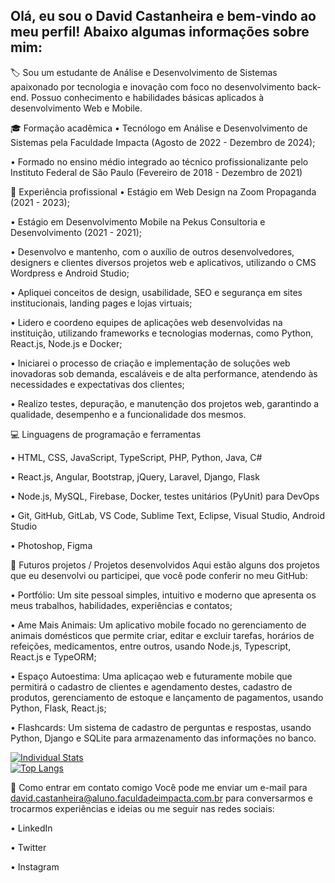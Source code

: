 ## Olá, eu sou o David Castanheira e bem-vindo ao meu perfil! Abaixo algumas informações sobre mim:
🏷️ Sou um estudante de Análise e Desenvolvimento de Sistemas apaixonado por tecnologia e inovação com foco no desenvolvimento back-end. Possuo conhecimento e habilidades básicas aplicados à desenvolvimento Web e Mobile.

🎓 Formação acadêmica
•  Tecnólogo em Análise e Desenvolvimento de Sistemas pela Faculdade Impacta (Agosto de 2022 - Dezembro de 2024);

•  Formado no ensino médio integrado ao técnico profissionalizante pelo Instituto Federal de São Paulo (Fevereiro de 2018 - Dezembro de 2021)

💼 Experiência profissional
•  Estágio em Web Design na Zoom Propaganda (2021 - 2023);

•  Estágio em Desenvolvimento Mobile na Pekus Consultoria e Desenvolvimento (2021 - 2021);

•  Desenvolvo e mantenho, com o auxílio de outros desenvolvedores, designers e clientes diversos projetos web e aplicativos, utilizando o CMS Wordpress e Android Studio;

•  Apliquei conceitos de design, usabilidade, SEO e segurança em sites institucionais, landing pages e lojas virtuais;

•  Lidero e coordeno equipes de aplicações web desenvolvidas na instituição, utilizando frameworks e tecnologias modernas, como Python, React.js, Node.js e Docker;

•  Iniciarei o processo de criação e implementação de soluções web inovadoras sob demanda, escaláveis e de alta performance, atendendo às necessidades e expectativas dos clientes;

•  Realizo testes, depuração, e manutenção dos projetos web, garantindo a qualidade, desempenho e a funcionalidade dos mesmos.

💻 Linguagens de programação e ferramentas

•  HTML, CSS, JavaScript, TypeScript, PHP, Python, Java, C#

•  React.js, Angular, Bootstrap, jQuery, Laravel, Django, Flask

•  Node.js, MySQL, Firebase, Docker, testes unitários (PyUnit) para DevOps

•  Git, GitHub, GitLab, VS Code, Sublime Text, Eclipse, Visual Studio, Android Studio

•  Photoshop, Figma

🚀 Futuros projetos / Projetos desenvolvidos
Aqui estão alguns dos projetos que eu desenvolvi ou participei, que você pode conferir no meu GitHub:

•  Portfólio: Um site pessoal simples, intuitivo e moderno que apresenta os meus trabalhos, habilidades, experiências e contatos;

•  Ame Mais Animais: Um aplicativo mobile focado no gerenciamento de animais domésticos que permite criar, editar e excluir tarefas, horários de refeições, medicamentos, entre outros, usando Node.js, Typescript, React.js e TypeORM;

•  Espaço Autoestima: Uma aplicaçao web e futuramente mobile que permitirá o cadastro de clientes e agendamento destes, cadastro de produtos, gerenciamento de estoque e lançamento de pagamentos, usando Python, Flask, React.js;

•  Flashcards: Um sistema de cadastro de perguntas e respostas, usando Python, Django e SQLite para armazenamento das informações no banco.

<div style="width: 200px;">
<a href="https://github.com/David-Castanheira/github-readme-stats">
  <img src="https://github-readme-stats.vercel.app/api?username=David-Castanheira&show_icons=true&theme=radical" alt="Individual Stats" />
  <img src="https://github-readme-stats.vercel.app/api/top-langs/?username=David-Castanheira&langs_count=8" alt="Top Langs" />
</a>
</div>

📱 Como entrar em contato comigo
Você pode me enviar um e-mail para david.castanheira@aluno.faculdadeimpacta.com.br para conversarmos e trocarmos experiências e ideias ou me seguir nas redes sociais:

•  LinkedIn

•  Twitter

•  Instagram
